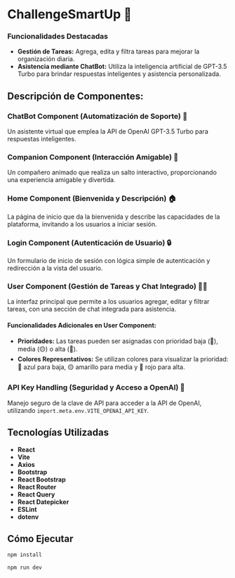 # ChallengeSmartUp 🚀

### Funcionalidades Destacadas
- **Gestión de Tareas:** Agrega, edita y filtra tareas para mejorar la organización diaria.
- **Asistencia mediante ChatBot:** Utiliza la inteligencia artificial de GPT-3.5 Turbo para brindar respuestas inteligentes y asistencia personalizada.

## Descripción de Componentes:

### ChatBot Component (Automatización de Soporte) 🤖
Un asistente virtual que emplea la API de OpenAI GPT-3.5 Turbo para respuestas inteligentes.

### Companion Component (Interacción Amigable) 🎉
Un compañero animado que realiza un salto interactivo, proporcionando una experiencia amigable y divertida.

### Home Component (Bienvenida y Descripción) 🏠
La página de inicio que da la bienvenida y describe las capacidades de la plataforma, invitando a los usuarios a iniciar sesión.

### Login Component (Autenticación de Usuario) 🔒
Un formulario de inicio de sesión con lógica simple de autenticación y redirección a la vista del usuario.

### User Component (Gestión de Tareas y Chat Integrado) 📝💬
La interfaz principal que permite a los usuarios agregar, editar y filtrar tareas, con una sección de chat integrada para asistencia.

#### Funcionalidades Adicionales en User Component:
- **Prioridades:** Las tareas pueden ser asignadas con prioridad baja (🔵), media (🟡) o alta (🔴).
- **Colores Representativos:** Se utilizan colores para visualizar la prioridad: 🔵 azul para baja, 🟡 amarillo para media y 🔴 rojo para alta.

### API Key Handling (Seguridad y Acceso a OpenAI) 🔑
Manejo seguro de la clave de API para acceder a la API de OpenAI, utilizando `import.meta.env.VITE_OPENAI_API_KEY`.

## Tecnologías Utilizadas

- **React**
- **Vite**
- **Axios**
- **Bootstrap**
- **React Bootstrap**
- **React Router**
- **React Query**
- **React Datepicker**
- **ESLint**
- **dotenv**

## Cómo Ejecutar

```bash
npm install
```
```bash
npm run dev
```
